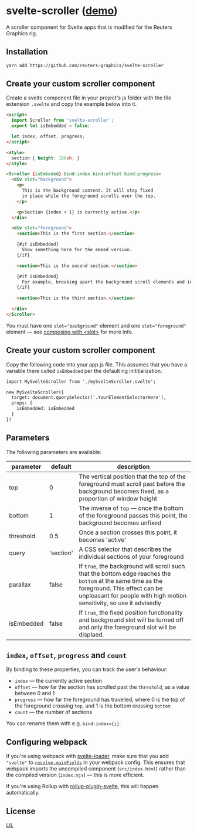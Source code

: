 # svelte-scroller ([demo](https://svelte.dev/repl/76846b7ae27b3a21becb64ffd6e9d4a6?version=3))

A scroller component for Svelte apps that is modified for the Reuters Graphics rig.

## Installation

```bash
yarn add https://github.com/reuters-graphics/svelte-scroller
```


## Create your custom scroller component
Create a svelte component file in your project's js folder with the file extension `.svelte` and copy the example below into it.

```html
<script>
  import Scroller from 'svelte-scroller';
  export let isEmbedded = false;

  let index, offset, progress;
</script>

<style>
  section { height: 100vh; }
</style>

<Scroller {isEmbeded} bind:index bind:offset bind:progress>
  <div slot="background">
    <p>
      This is the background content. It will stay fixed
      in place while the foreground scrolls over the top.
    </p>

    <p>Section {index + 1} is currently active.</p>
  </div>

  <div slot="foreground">
    <section>This is the first section.</section>

    {#if isEmbedded}
      Show something here for the embed version.
    {/if}

    <section>This is the second section.</section>

    {#if isEmbedded}
      For example, breaking apart the background scroll elements and inlcuding static images.
    {/if}
    
    <section>This is the third section.</section>

  </div>
</Scroller>
```

You must have one `slot="background"` element and one `slot="foreground"` element — see [composing with &lt;slot&gt;](https://svelte.dev/tutorial/slots) for more info.

## Create your custom scroller component

Copy the following code into your app.js file. This assumes that you have a variable there called `isEmbedded` per the default rig inititialization.

```html
import MySvelteScroller from './mySvelteScroller.svelte';

new MySvelteScroller({
  target: document.querySelector('.YourElementSelectorHere'),
  props: {
    isEmbedded: isEmbedded
  }
})

```

## Parameters

The following parameters are available:

| parameter | default   | description                                                                                                                                                                                                         |
|-----------|-----------|---------------------------------------------------------------------------------------------------------------------------------------------------------------------------------------------------------------------|
| top       | 0         | The vertical position that the top of the foreground must scroll past before the background becomes fixed, as a proportion of window height                                                                         |
| bottom    | 1         | The inverse of `top` — once the bottom of the foreground passes this point, the background becomes unfixed                                                                                                          |
| threshold | 0.5       | Once a section crosses this point, it becomes 'active'                                                                                                                                                              |
| query     | 'section' | A CSS selector that describes the individual sections of your foreground                                                                                                                                            |
| parallax  | false     | If `true`, the background will scroll such that the bottom edge reaches the `bottom` at the same time as the foreground. This effect can be unpleasant for people with high motion sensitivity, so use it advisedly |
| isEmbedded  | false     | If `true`, the fixed position functionality and background slot will be turned off and only the foreground slot will be displaed.  |


## `index`, `offset`, `progress` and `count`

By binding to these properties, you can track the user's behaviour:

* `index` — the currently active section
* `offset` — how far the section has scrolled past the `threshold`, as a value between 0 and 1
* `progress` — how far the foreground has travelled, where 0 is the top of the foreground crossing `top`, and 1 is the bottom crossing `bottom`
* `count` — the number of sections

You can rename them with e.g. `bind:index={i}`.



## Configuring webpack

If you're using webpack with [svelte-loader](https://github.com/sveltejs/svelte-loader), make sure that you add `"svelte"` to [`resolve.mainFields`](https://webpack.js.org/configuration/resolve/#resolve-mainfields) in your webpack config. This ensures that webpack imports the uncompiled component (`src/index.html`) rather than the compiled version (`index.mjs`) — this is more efficient.

If you're using Rollup with [rollup-plugin-svelte](https://github.com/rollup/rollup-plugin-svelte), this will happen automatically.



## License

[LIL](LICENSE)
